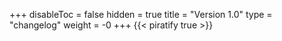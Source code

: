 +++
disableToc = false
hidden = true
title = "Version 1.0"
type = "changelog"
weight = -0
+++
{{< piratify true >}}
